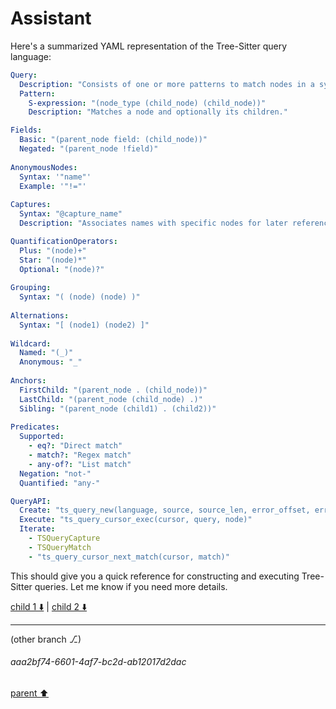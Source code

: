 # Assistant

Here's a summarized YAML representation of the Tree-Sitter query language:

```yaml
Query:
  Description: "Consists of one or more patterns to match nodes in a syntax tree."
  Pattern:
    S-expression: "(node_type (child_node) (child_node))"
    Description: "Matches a node and optionally its children."

Fields:
  Basic: "(parent_node field: (child_node))"
  Negated: "(parent_node !field)"
  
AnonymousNodes:
  Syntax: '"name"'
  Example: '"!="'
  
Captures:
  Syntax: "@capture_name"
  Description: "Associates names with specific nodes for later reference."

QuantificationOperators:
  Plus: "(node)+"
  Star: "(node)*"
  Optional: "(node)?"
  
Grouping:
  Syntax: "( (node) (node) )"
  
Alternations:
  Syntax: "[ (node1) (node2) ]"
  
Wildcard:
  Named: "(_)"
  Anonymous: "_"
  
Anchors:
  FirstChild: "(parent_node . (child_node))"
  LastChild: "(parent_node (child_node) .)"
  Sibling: "(parent_node (child1) . (child2))"
  
Predicates:
  Supported:
    - eq?: "Direct match"
    - match?: "Regex match"
    - any-of?: "List match"
  Negation: "not-"
  Quantified: "any-"

QueryAPI:
  Create: "ts_query_new(language, source, source_len, error_offset, error_type)"
  Execute: "ts_query_cursor_exec(cursor, query, node)"
  Iterate:
    - TSQueryCapture
    - TSQueryMatch
    - "ts_query_cursor_next_match(cursor, match)"
```

This should give you a quick reference for constructing and executing Tree-Sitter queries. Let me know if you need more details.

[child 1 ⬇️](#aaa2bf74-6601-4af7-bc2d-ab12017d2dac) | [child 2 ⬇️](#aaa29063-77a1-4d2e-bd50-f6ee519da7f6)

---

(other branch ⎇)
###### aaa2bf74-6601-4af7-bc2d-ab12017d2dac
[parent ⬆️](#0ca77f9c-ecfc-4df4-be6b-ec2c96eb4460)
